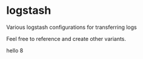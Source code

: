 # logstash
Various logstash configurations for transferring logs

Feel free to reference and create other variants.

hello 8

